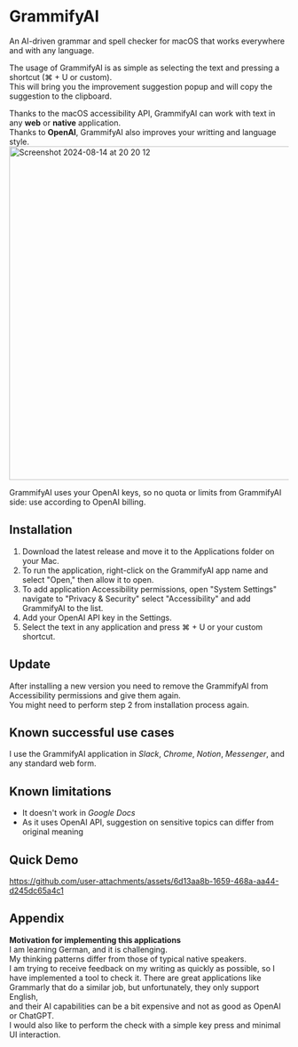 # GrammifyAI

An AI-driven grammar and spell checker for macOS that works everywhere and with any language.

The usage of GrammifyAI is as simple as selecting the text and pressing a shortcut (⌘ + U or custom).  
This will bring you the improvement suggestion popup and will copy the suggestion to the clipboard.

Thanks to the macOS accessibility API, GrammifyAI can work with text in any **web** or **native** application.  
Thanks to **OpenAI**, GrammifyAI also improves your writting and language style.  
<img width="600" alt="Screenshot 2024-08-14 at 20 20 12" src="https://github.com/user-attachments/assets/9155695c-49d6-44ad-ba07-71b2e4085982">

GrammifyAI uses your OpenAI keys, so no quota or limits from GrammifyAI side: use according to OpenAI billing.

## Installation
  1. Download the latest release and move it to the Applications folder on your Mac.
  2. To run the application, right-click on the GrammifyAI app name and select "Open," then allow it to open.
  3. To add application Accessibility permissions, open "System Settings" navigate to "Privacy & Security" select "Accessibility" and add GrammifyAI to the list.
  4. Add your OpenAI API key in the Settings.
  5. Select the text in any application and press ⌘ + U or your custom shortcut.

## Update
  After installing a new version you need to remove the GrammifyAI from Accessibility permissions and give them again.  
  You might need to perform step 2 from installation process again.

## Known successful use cases
I use the GrammifyAI application in *Slack*, *Chrome*, *Notion*, *Messenger*, and any standard web form.  

## Known limitations
  * It doesn't work in *Google Docs*
  * As it uses OpenAI API, suggestion on sensitive topics can differ from original meaning

## Quick Demo
https://github.com/user-attachments/assets/6d13aa8b-1659-468a-aa44-d245dc65a4c1

## Appendix
**Motivation for implementing this applications**  
I am learning German, and it is challenging.  
My thinking patterns differ from those of typical native speakers.  
I am trying to receive feedback on my writing as quickly as possible, so I have implemented a tool to check it.
There are great applications like Grammarly that do a similar job, but unfortunately, they only support English,  
and their AI capabilities can be a bit expensive and not as good as OpenAI or ChatGPT.  
I would also like to perform the check with a simple key press and minimal UI interaction.
